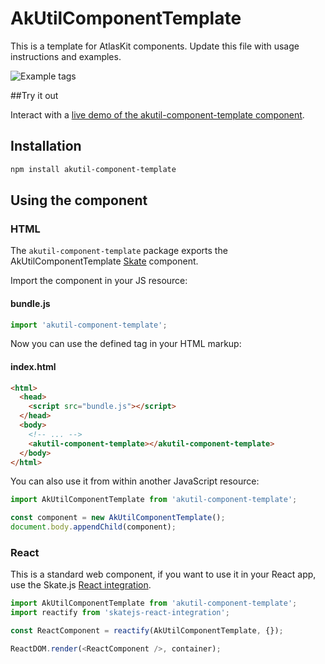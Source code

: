 # AkUtilComponentTemplate

This is a template for AtlasKit components. Update this file with usage instructions and examples.


![Example tags](https://bytebucket.org/atlassian/atlaskit/raw/@BITBUCKET_COMMIT@/packages/ak-componentname/docs/insertyourimagehere.png)

##Try it out

Interact with a [live demo of the akutil-component-template component](https://aui-cdn.atlassian.com/atlaskit/stories/akutil-component-template/@VERSION@/).

## Installation

```sh
npm install akutil-component-template
```

## Using the component

### HTML

The `akutil-component-template` package exports the AkUtilComponentTemplate [Skate](https://github.com/skatejs/skatejs) component.

Import the component in your JS resource:

#### bundle.js

```js
import 'akutil-component-template';
```

Now you can use the defined tag in your HTML markup:

#### index.html

```html
<html>
  <head>
    <script src="bundle.js"></script>
  </head>
  <body>
    <!-- ... -->
    <akutil-component-template></akutil-component-template>
  </body>
</html>
```

You can also use it from within another JavaScript resource:

```js
import AkUtilComponentTemplate from 'akutil-component-template';

const component = new AkUtilComponentTemplate();
document.body.appendChild(component);
```

### React

This is a standard web component, if you want to use it in your React app, use the Skate.js [React integration](https://github.com/webcomponents/react-integration).

```js
import AkUtilComponentTemplate from 'akutil-component-template';
import reactify from 'skatejs-react-integration';

const ReactComponent = reactify(AkUtilComponentTemplate, {});

ReactDOM.render(<ReactComponent />, container);
```
